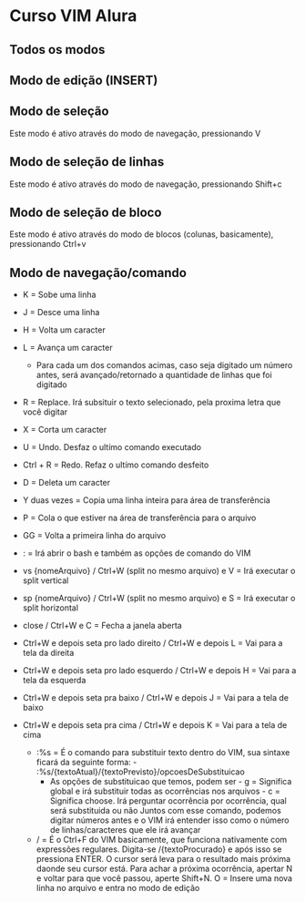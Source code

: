 # Curso VIM Alura

## Todos os modos

## Modo de edição (INSERT) 

## Modo de seleção

Este modo é ativo através do modo de navegação, pressionando V

## Modo de seleção de linhas

Este modo é ativo através do modo de navegação, pressionando Shift+c

## Modo de seleção de bloco

Este modo é ativo através do modo de blocos (colunas, basicamente), pressionando Ctrl+v

## Modo de navegação/comando 

- K = Sobe uma linha 
- J = Desce uma linha 
- H = Volta um caracter
- L = Avança um caracter
  - Para cada um dos comandos acimas, caso seja digitado um número antes, será avançado/retornado a quantidade de linhas que foi digitado

- R = Replace. Irá subsituir o texto selecionado, pela proxima letra que você digitar
- X = Corta um caracter
- U = Undo. Desfaz o ultímo comando executado
- Ctrl + R = Redo. Refaz o ultímo comando desfeito
- D = Deleta um caracter 
- Y duas vezes = Copia uma linha inteira para área de transferência
- P = Cola o que estiver na área de transferência para o arquivo
- GG = Volta a primeira linha do arquivo 
- : = Irá abrir o bash e também as opções de comando do VIM
- vs {nomeArquivo} / Ctrl+W (split no mesmo arquivo) e V = Irá executar o split vertical
- sp {nomeArquivo} / Ctrl+W (split no mesmo arquivo) e S = Irá executar o split horizontal
- close / Ctrl+W e C = Fecha a janela aberta
- Ctrl+W e depois seta pro lado direito / Ctrl+W e depois L = Vai para a tela da direita
- Ctrl+W e depois seta pro lado esquerdo / Ctrl+W e depois H = Vai para a tela da esquerda
- Ctrl+W e depois seta pra baixo / Ctrl+W e depois J = Vai para a tela de baixo
- Ctrl+W e depois seta pra cima / Ctrl+W e depois K = Vai para a tela de cima

  - :%s = É o comando para substituir texto dentro do VIM, sua sintaxe ficará da seguinte forma:
		- :%s/{textoAtual}/{textoPrevisto}/opcoesDeSubstituicao
      - As opções de substituicao que temos, podem ser
		    - g = Significa global e irá substituir todas as ocorrências nos arquivos
				- c = Significa choose. Irá perguntar ocorrência por ocorrência, qual será substituida ou não
Juntos com esse comando, podemos digitar números antes e o VIM irá entender isso como o número de linhas/caracteres que ele irá avançar
  - / = É o Ctrl+F do VIM basicamente, que funciona nativamente com expressões regulares. Digita-se /{textoProcurado} e após isso se pressiona ENTER. O cursor será leva para o resultado mais próxima daonde seu cursor está. Para achar a próxima ocorrência, apertar N e voltar para que você passou, aperte Shift+N.
O = Insere uma nova linha no arquivo e entra no modo de edição
